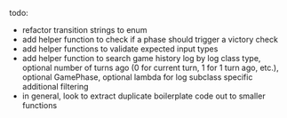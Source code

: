 todo:

- refactor transition strings to enum
- add helper function to check if a phase should trigger a victory check
- add helper functions to validate expected input types
- add helper function to search game history log by log class type, optional number of turns ago (0 for current turn, 1 for 1 turn ago, etc.), optional GamePhase, optional lambda for log subclass specific additional filtering
- in general, look to extract duplicate boilerplate code out to smaller functions